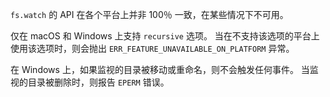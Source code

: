 
<!--type=misc-->

`fs.watch` 的 API 在各个平台上并非 100％ 一致，在某些情况下不可用。

仅在 macOS 和 Windows 上支持 `recursive` 选项。
当在不支持该选项的平台上使用该选项时，则会抛出 `ERR_FEATURE_UNAVAILABLE_ON_PLATFORM` 异常。

在 Windows 上，如果监视的目录被移动或重命名，则不会触发任何事件。 
当监视的目录被删除时，则报告 `EPERM` 错误。

